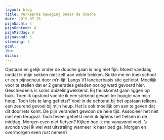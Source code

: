 ```yaml
---
layout: blog
title: Verkeerde beweging onder de douche
date: 2019-07-16
pijnNacht: 4
pijnOchtend: 4
pijnMiddag: 4
pijnAvond: 5
stemming: 3
pcml: 
ibu: 
diclo: 
---
```


Opstaan en gelijk onder de douche gaan is nog niet fijn. Moest vandaag omdat ik mijn sokken niet zelf aan wilde trekken. Bukte me en toen schoot er een pijnscheut door m’n lijf.Langs V1 lanceerbasis site gefietst. Moeilijk voor te stellen dat er 2 generaties geleden oorlog werd gevoerd hier. Geschiedenis is soms duizelingwekkend. Bij thuiskomst gaan liggen op buik. Toen ik opstond voelde ik een stekend gevoel ter hoogte van mijn heup. Toch iets te lang gefietst?Voel in de ochtend bij het opstaan telkens een zeurend gevoel bij mijn heup. Het is ook moeilijk om aan te geven dat dit door iets komt. De pijn verandert gewoon de hele tijd. Associeer het niet met een terugval. Toch teveel gefietst merk ik tijdens het fietsen in de middag. Morgen even niet fietsen? Kijken hoe ik me vanavond voel. ’s avonds voel ik wel wat uitstraling wanneer ik naar bed ga. Morgen en overmorgen even rust nemen?

